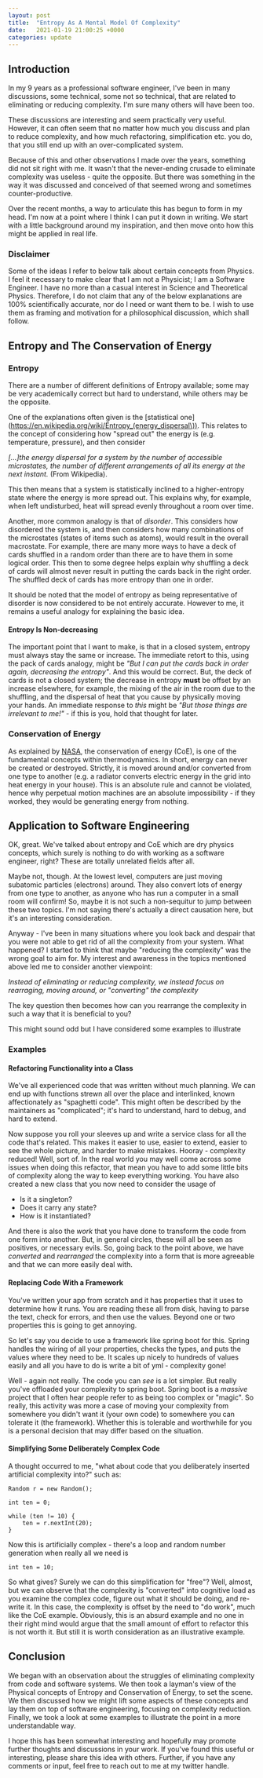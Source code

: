 ```yaml
---
layout: post
title:  "Entropy As A Mental Model Of Complexity"
date:   2021-01-19 21:00:25 +0000
categories: update
---
```

## Introduction
In my 9 years as a professional software engineer, I've been in many discussions, some technical, some not so technical,
that are related to eliminating or reducing complexity. I'm sure many others will have been too.

These discussions are interesting and seem practically very useful. However, it can often seem that no matter
how much you discuss and plan to reduce complexity, and how much refactoring, simplification etc. you do, that you still
end up with an over-complicated system.

Because of this and other observations I made over the years, something did not sit right with me. It wasn't that
the never-ending crusade to eliminate complexity was useless - quite the opposite. But there was something in the way it was discussed
and conceived of that seemed wrong and sometimes counter-productive.

Over the recent months, a way to articulate this has begun to form in my head. I'm now at a point where I think I can
put it down in writing. We start with a little background around my inspiration, and then move onto how this might be
applied in real life.

### Disclaimer
Some of the ideas I refer to below talk about certain concepts from Physics. I feel it necessary to make clear that I am
not a Physicist; I am a Software Engineer. I have no more than a casual interest in Science and Theoretical Physics. Therefore,
I do not claim that any of the below explanations are 100% scientifically accurate, nor do I need or want them to be. I wish to use them
as framing and motivation for a philosophical discussion, which shall follow.

## Entropy and The Conservation of Energy

### Entropy
There are a number of different definitions of Entropy available; some may be very academically correct but hard to understand,
while others may be the opposite.

One of the explanations often given is the [statistical one](https://en.wikipedia.org/wiki/Entropy_(energy_dispersal\)).
This relates to the concept of considering how "spread out" the energy is (e.g. temperature, pressure), and then consider

*[...]the energy dispersal for a system by the number of accessible microstates, the number of different arrangements
of all its energy at the next instant.* (From Wikipedia).

This then means that a system is statistically inclined to a higher-entropy state where the energy is more spread out.
This explains why, for example, when left undisturbed, heat will spread evenly throughout a room over time.

Another, more common analogy is that of *disorder*. This considers how disordered the system is, and then considers how many
combinations of the microstates (states of items such as atoms), would result in the overall macrostate. For example, 
there are many more ways to have a deck of cards shuffled in a random order than there are to have them in some logical order.
This then to some degree helps explain why shuffling a deck of cards will almost never result in putting the cards back in the right order.
The shuffled deck of cards has more entropy than one in order.

It should be noted that the model of entropy as being representative of disorder is now considered to be not entirely
accurate. However to me, it remains a useful analogy for explaining the basic idea.

#### Entropy Is Non-decreasing
The important point that I want to make, is that in a closed system, entropy must always stay the same or increase.
The immediate retort to this, using the pack of cards analogy, might be *"But I can put the cards back in order again,
decreasing the entropy"*. And this would be correct. But, the deck of cards is not a closed system; the decrease in
entropy **must** be offset by an increase elsewhere, for example, the mixing of the air in the room due to the shuffling,
and the dispersal of heat that you cause by physically moving your hands. An immediate response to *this* might be
*"But those things are irrelevant to me!"* - if this is you, hold that thought for later.

### Conservation of Energy
As explained by [NASA](https://www.grc.nasa.gov/WWW/K-12/airplane/thermo1f.html), the conservation of energy (CoE), is one
of the fundamental concepts within thermodynamics. In short, energy can never be created or destroyed. Strictly, it is moved around
and/or converted from one type to another (e.g. a radiator converts electric energy in the grid into heat energy in your house).
This is an absolute rule and cannot be violated, hence why perpetual motion machines are an absolute impossibility - if
they worked, they would be generating energy from nothing.

## Application to Software Engineering
OK, great. We've talked about entropy and CoE which are dry physics concepts, which surely is nothing to do with working as a
software engineer, right? These are totally unrelated fields after all.

Maybe not, though. At the lowest level, computers are just moving subatomic particles (electrons) around. They also convert
lots of energy from one type to another, as anyone who has run a computer in a small room will confirm! So, maybe it is not
such a non-sequitur to jump between these two topics. I'm not saying there's actually a direct causation here, but it's
an interesting consideration.

Anyway - I've been in many situations where you look back and despair that you were not able to get rid of all the complexity
from your system. What happened? I started to think that maybe "reducing the complexity" was the wrong goal to aim for.
My interest and awareness in the topics mentioned above led me to consider another viewpoint:

*Instead of eliminating or reducing complexity, we instead focus on rearraging, moving around, or "converting" the complexity*

The key question then becomes how can you rearrange the complexity in such a way that it is beneficial to you?

This might sound odd but I have considered some examples to illustrate

### Examples

#### Refactoring Functionality into a Class
We've all experienced code that was written without much planning. We can end up with functions strewn all over the place
and interlinked, known affectionately as "spaghetti code". This might often be described by the maintainers as "complicated";
it's hard to understand, hard to debug, and hard to extend.

Now suppose you roll your sleeves up and write a service class for all the code that's related. This makes it easier to use,
easier to extend, easier to see the whole picture, and harder to make mistakes. Hooray - complexity reduced! Well, sort of.
In the real world you may well come across some issues when doing this refactor, that mean you have to add some little bits of complexity
along the way to keep everything working. You have also created a new class that you now need to consider the usage of
- Is it a singleton?
- Does it carry any state?
- How is it instantiated?

And there is also the *work* that you have done to transform the code from one form into another. But, in general circles, these will all be seen as positives,
or necessary evils. So, going back to the point above, we have *converted* and *rearranged* the complexity into a form
that is more agreeable and that we can more easily deal with.

#### Replacing Code With a Framework
You've written your app from scratch and it has properties that it uses to determine how it runs. You are reading these all from disk,
having to parse the text, check for errors, and then use the values. Beyond one or two properties this is going to get annoying.

So let's say you decide to use a framework like spring boot for this. Spring handles the wiring of all your properties, checks the types,
and puts the values where they need to be. It scales up nicely to hundreds of values easily and all you have to do is write a bit of 
yml - complexity gone!

Well - again not really. The code you can *see* is a lot simpler. But really you've offloaded your complexity to spring boot.
Spring boot is a *massive* project that I often hear people refer to as being too complex or "magic". So really, this
activity was more a case of moving your complexity from somewhere you didn't want it (your own code) to somewhere you
can tolerate it (the framework). Whether this is tolerable and worthwhile for you is a personal decision that may differ
based on the situation.

#### Simplifying Some Deliberately Complex Code
A thought occurred to me, "what about code that you deliberately inserted artificial complexity into?" such as:

    Random r = new Random();
    
    int ten = 0;
    
    while (ten != 10) {
        ten = r.nextInt(20);
    }

Now this is artificially complex - there's a loop and random number generation when really all we need is

    int ten = 10;
    
So what gives? Surely we can do this simplification for "free"? Well, almost, but we can observe that the complexity is
"converted" into cognitive load as you examine the complex code, figure out what it should be doing, and re-write it. In this case,
the complexity is offset by the need to "do work", much like the CoE example. Obviously, this is an absurd example and
no one in their right mind would argue that the small amount of effort to refactor this
is not worth it. But still it is worth consideration as an illustrative example.

## Conclusion
We began with an observation about the struggles of eliminating complexity from code and software systems. We then took
a layman's view of the Physical concepts of Entropy and Conservation of Energy, to set the scene. We then discussed how
we might lift some aspects of these concepts and lay them on top of software engineering, focusing on complexity reduction.
Finally, we took a look at some examples to illustrate the point in a more understandable way.

I hope this has been somewhat interesting and hopefully may promote further thoughts and discussions in your work.
If you've found this useful or interesting, please share this idea with others. Further, if you have any comments or input,
feel free to reach out to me at my twitter handle.